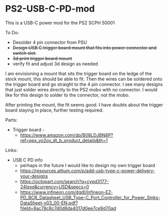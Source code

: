 # PS2-USB-C-PD-mod

This is a USB-C power mod for the PS2 SCPH 50001

To Do:
  - Desolder 4 pin connector from PSU
  - ~~Design USB C trigger board mount that fits into power connector and switch slot.~~
  - ~~3d print trigger board mount~~
  - verify fit and adjust 3d design as needed

I am envisioning a mount that sits the trigger board on the ledge of the stock mount, this should be able to fit. Then the wires can be soldered onto the trigger board and go straight to the 4 pin connector. I see many designs that just solder wires directly to the PS2 mobo with no connector. I would like for this design to solder to the connector, not the mobo.

After printing the mount, the fit seems good. I have doubts about the trigger board staying in place, further testing required.

Parts:
  - Trigger board -
    - https://www.amazon.com/dp/B08LDJBN8P?ref=ppx_yo2ov_dt_b_product_details&th=1

Links:
 - USB C PD info
   - perhaps in the future I would like to design my own trigger board
   - https://resources.altium.com/p/add-usb-type-c-power-delivery-your-designs
   - https://octopart.com/search?q=cypd3177-24lqxq&currency=USD&specs=0
   - https://www.infineon.com/dgdl/Infineon-EZ-PD_BCR_Datasheet_USB_Type-C_Port_Controller_for_Power_Sinks-DataSheet-v03_00-EN.pdf?fileId=8ac78c8c7d0d8da4017d0ee7ce9d70ad

